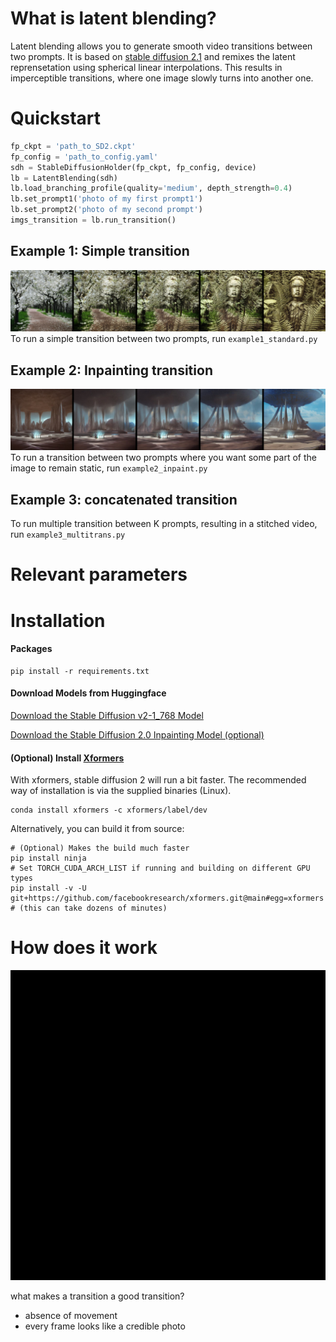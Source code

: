 # What is latent blending?

Latent blending allows you to generate smooth video transitions between two prompts. It is based on [stable diffusion 2.1](https://stability.ai/blog/stablediffusion2-1-release7-dec-2022) and remixes the latent reprensetation using spherical linear interpolations. This results in imperceptible transitions, where one image slowly turns into another one. 

# Quickstart
```python
fp_ckpt = 'path_to_SD2.ckpt'
fp_config = 'path_to_config.yaml'
sdh = StableDiffusionHolder(fp_ckpt, fp_config, device)
lb = LatentBlending(sdh)
lb.load_branching_profile(quality='medium', depth_strength=0.4)
lb.set_prompt1('photo of my first prompt1')
lb.set_prompt2('photo of my second prompt')
imgs_transition = lb.run_transition()
```

## Example 1: Simple transition
![](example1.jpg)
To run a simple transition between two prompts, run `example1_standard.py`

## Example 2: Inpainting transition
![](example2.jpg)
To run a transition between two prompts where you want some part of the image to remain static, run `example2_inpaint.py`

## Example 3: concatenated transition
To run multiple transition between K prompts, resulting in a stitched video, run `example3_multitrans.py`

# Relevant parameters


# Installation
#### Packages
```commandline
pip install -r requirements.txt
```
#### Download Models from Huggingface
[Download the Stable Diffusion v2-1_768 Model](https://huggingface.co/stabilityai/stable-diffusion-2-1)

[Download the Stable Diffusion 2.0 Inpainting Model (optional)](https://huggingface.co/stabilityai/stable-diffusion-2-inpainting)

#### (Optional) Install [Xformers](https://github.com/facebookresearch/xformers)
With xformers, stable diffusion 2 will run a bit faster. The recommended way of installation is via the supplied binaries (Linux).

```commandline
conda install xformers -c xformers/label/dev
```

Alternatively, you can build it from source:
```commandline
# (Optional) Makes the build much faster
pip install ninja
# Set TORCH_CUDA_ARCH_LIST if running and building on different GPU types
pip install -v -U git+https://github.com/facebookresearch/xformers.git@main#egg=xformers
# (this can take dozens of minutes)
```

# How does it work
![](animation.gif)

what makes a transition a good transition?
* absence of movement
* every frame looks like a credible photo
